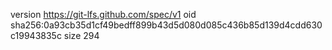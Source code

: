 version https://git-lfs.github.com/spec/v1
oid sha256:0a93cb35d1cf49bedff899b43d5d080d085c436b85d139d4cdd630c19943835c
size 294
